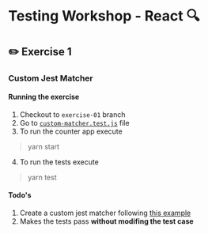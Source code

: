 # Testing Workshop - React 🔍

## ✏️ Exercise 1 

### Custom Jest Matcher

#### Running the exercise
1. Checkout to `exercise-01` branch
2. Go to [`custom-matcher.test.js`](src/custom-matcher.test.js) file
3. To run the counter app execute
> yarn start
4. To run the tests execute
> yarn test

#### Todo's
1. Create a custom jest matcher following [this example](https://jestjs.io/docs/en/expect#expectextendmatchers)
2. Makes the tests pass **without modifing the test case**
